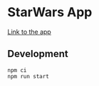 # StarWars App

[Link to the app](https://star-wars-app-mauve.vercel.app/)

## Development

```
npm ci
npm run start
```
